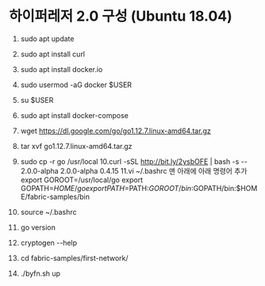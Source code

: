 # 하이퍼레저 2.0 구성 (Ubuntu 18.04)

1. sudo apt update
2. sudo apt install curl
3. sudo apt install docker.io
4. sudo usermod -aG docker $USER
5. su $USER
6. sudo apt install docker-compose
7. wget https://dl.google.com/go/go1.12.7.linux-amd64.tar.gz
8. tar xvf go1.12.7.linux-amd64.tar.gz 
9. sudo cp -r go /usr/local
10.curl -sSL http://bit.ly/2ysbOFE | bash -s -- 2.0.0-alpha 2.0.0-alpha 0.4.15
11.vi ~/.bashrc 맨 아래에 아래 명령어 추가
export GOROOT=/usr/local/go
export GOPATH=$HOME/go
export PATH=$PATH:$GOROOT/bin:$GOPATH/bin:$HOME/fabric-samples/bin

12. source ~/.bashrc
13. go version
14. cryptogen --help
15. cd fabric-samples/first-network/
16.  ./byfn.sh up
